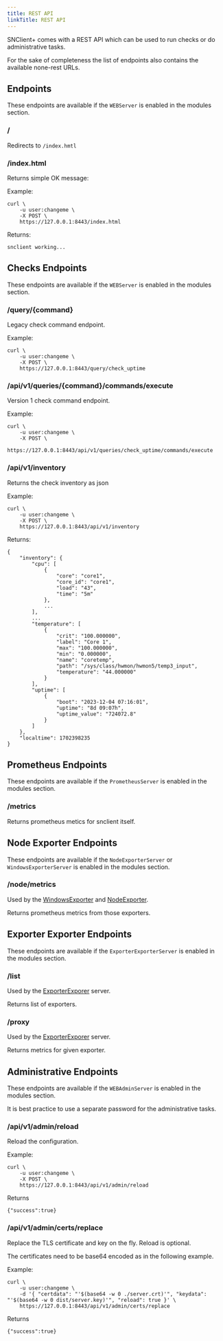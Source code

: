 ```yaml
---
title: REST API
linkTitle: REST API
---
```


SNClient+ comes with a REST API which can be used to run checks or do administrative tasks.

For the sake of completeness the list of endpoints also contains the available none-rest URLs.

## Endpoints

These endpoints are available if the `WEBServer` is enabled in the modules section.

### /

Redirects to `/index.hmtl`

### /index.html

Returns simple OK message:

Example:

    curl \
        -u user:changeme \
        -X POST \
        https://127.0.0.1:8443/index.html

Returns:

    snclient working...

## Checks Endpoints

These endpoints are available if the `WEBServer` is enabled in the modules section.

### /query/{command}

Legacy check command endpoint.

Example:

    curl \
        -u user:changeme \
        -X POST \
        https://127.0.0.1:8443/query/check_uptime

### /api/v1/queries/{command}/commands/execute

Version 1 check command endpoint.

Example:

    curl \
        -u user:changeme \
        -X POST \
        https://127.0.0.1:8443/api/v1/queries/check_uptime/commands/execute

### /api/v1/inventory

Returns the check inventory as json

Example:

    curl \
        -u user:changeme \
        -X POST \
        https://127.0.0.1:8443/api/v1/inventory

Returns:

    {
        "inventory": {
            "cpu": [
                {
                    "core": "core1",
                    "core_id": "core1",
                    "load": "43",
                    "time": "5m"
                },
                ...
            ],
            ...
            "temperature": [
                {
                    "crit": "100.000000",
                    "label": "Core 1",
                    "max": "100.000000",
                    "min": "0.000000",
                    "name": "coretemp",
                    "path": "/sys/class/hwmon/hwmon5/temp3_input",
                    "temperature": "44.000000"
                }
            ],
            "uptime": [
                {
                    "boot": "2023-12-04 07:16:01",
                    "uptime": "8d 09:07h",
                    "uptime_value": "724072.8"
                }
            ]
        },
        "localtime": 1702398235
    }

## Prometheus Endpoints

These endpoints are available if the `PrometheusServer` is enabled in the modules section.

### /metrics

Returns prometheus metics for snclient itself.

## Node Exporter Endpoints

These endpoints are available if the `NodeExporterServer` or `WindowsExporterServer` is enabled in the modules section.

### /node/metrics

Used by the [WindowsExporter](../prometheus/windows/) and [NodeExporter](../prometheus/node/).

Returns prometheus metrics from those exporters.

## Exporter Exporter Endpoints

These endpoints are available if the `ExporterExporterServer` is enabled in the modules section.

### /list

Used by the [ExporterExporer](../prometheus/exporter/) server.

Returns list of exporters.

### /proxy

Used by the [ExporterExporer](../prometheus/exporter/) server.

Returns metrics for given exporter.

## Administrative Endpoints

These endpoints are available if the `WEBAdminServer` is enabled in the modules section.

It is best practice to use a separate password for the administrative tasks.

### /api/v1/admin/reload

Reload the configuration.

Example:

    curl \
        -u user:changeme \
        -X POST \
        https://127.0.0.1:8443/api/v1/admin/reload

Returns

    {"success":true}

### /api/v1/admin/certs/replace

Replace the TLS certificate and key on the fly. Reload is optional.

The certificates need to be base64 encoded as in the following example.

Example:

    curl \
        -u user:changeme \
        -d '{ "certdata": "'$(base64 -w 0 ./server.crt)'", "keydata": "'$(base64 -w 0 dist/server.key)'", "reload": true }' \
        https://127.0.0.1:8443/api/v1/admin/certs/replace

Returns

    {"success":true}
